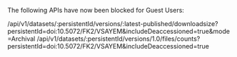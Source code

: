 The following APIs have now been blocked for Guest Users:

/api/v1/datasets/:persistentId/versions/:latest-published/downloadsize?persistentId=doi:10.5072/FK2/VSAYEM&includeDeaccessioned=true&mode=Archival
/api/v1/datasets/:persistentId/versions/1.0/files/counts?persistentId=doi:10.5072/FK2/VSAYEM&includeDeaccessioned=true
